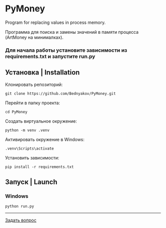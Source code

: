 # PyMoney
Program for replacing values ​​in process memory.

Программа для поиска и замены значений в памяти процесса (ArtMoney на минималках).

### Для начала работы установите зависимости из requirements.txt и запустите run.py

## Установка | Installation
Клонировать репозиторий:
```
git clone https://github.com/Bednyakov/PyMoney.git
```
Перейти в папку проекта:
```
cd PyMoney
```
Создать виртуальное окружение:
```
python -m venv .venv
```

Активировать окружение в Windows:
```
.venv\Scripts\activate
```

Установить зависимости:
```
pip install -r requirements.txt
```

## Запуск | Launch
### Windows
```
python run.py
```
_________
[Задать вопрос](https://t.me/itpolice)

